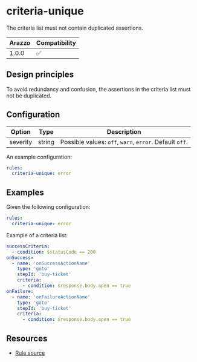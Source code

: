 # criteria-unique

The criteria list must not contain duplicated assertions.

| Arazzo | Compatibility |
| ------ | ------------- |
| 1.0.0  | ✅            |

## Design principles

To avoid redundancy and confusion, the assertions in the criteria list must not be duplicated.

## Configuration

| Option   | Type   | Description                                             |
| -------- | ------ | ------------------------------------------------------- |
| severity | string | Possible values: `off`, `warn`, `error`. Default `off`. |

An example configuration:

```yaml
rules:
  criteria-unique: error
```

## Examples

Given the following configuration:

```yaml
rules:
  criteria-unique: error
```

Example of a criteria list:

```yaml Object example
successCriteria:
  - condition: $statusCode == 200
onSuccess:
  - name: 'onSuccessActionName'
    type: 'goto'
    stepId: 'buy-ticket'
    criteria:
      - condition: $response.body.open == true
onFailure:
  - name: 'onFailureActionName'
    type: 'goto'
    stepId: 'buy-ticket'
    criteria:
      - condition: $response.body.open == true
```

## Resources

- [Rule source](https://github.com/Redocly/redocly-cli/blob/main/packages/core/src/rules/arazzo/criteria-unique.ts)
